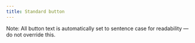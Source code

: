 ```yaml
---
title: Standard button
---
```


Note: All button text is automatically set to sentence case for readability — do not override this.